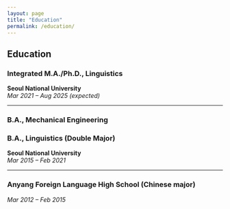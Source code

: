 ```yaml
---
layout: page
title: "Education"
permalink: /education/
---
```


## Education

### Integrated M.A./Ph.D., Linguistics  
**Seoul National University**  
*Mar 2021 – Aug 2025 (expected)*

<hr />

### B.A., Mechanical Engineering  
### B.A., Linguistics (Double Major)  
**Seoul National University**  
*Mar 2015 – Feb 2021*

<hr />

### Anyang Foreign Language High School (Chinese major)  
*Mar 2012 – Feb 2015*
